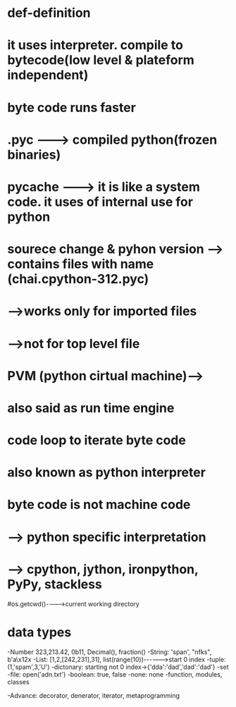 
# def-definition
# it uses interpreter. compile to bytecode(low level & plateform independent)
# byte code runs faster
#  .pyc ---> compiled python(frozen binaries)
# __pycache__ ---> it is like a system code. it uses of internal use for python
# sourece change & pyhon version --> contains files with name (chai.cpython-312.pyc)
# -->works only for imported files
#  -->not for top level file


# PVM (python cirtual machine)-->
# also said as run time engine
# code loop to iterate byte code
# also known as python interpreter

# byte code is not machine code 
# --> python specific interpretation
# --> cpython, jython, ironpython, PyPy, stackless

#os.getcwd()---->current working directory

<!-- # for c in 'chai':
# ...     print(c) 
# ...
# c
# h
# a
#i -->

<!-- # from importlib import reload 
# import sys
# sys.platform -->



# data types
-Number 323,213.42, 0b11, Decimal(), fraction()
-String: 'span', "nfks", b'a\x12x
-List: [1,2,[242,231],31], list(range(10))------>start 0 index
-tuple: (1,'spam',3,'U')
-dictonary: starting not 0 index->{'dda':'dad','dad':'dad'}
-set
-file: open('adn.txt')
-boolean: true, false
-none: none
-function, modules, classes

-Advance: decorator, denerator, iterator, metaprogramming